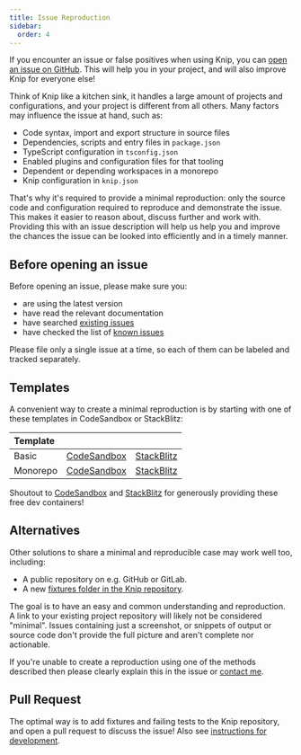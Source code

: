 ```yaml
---
title: Issue Reproduction
sidebar:
  order: 4
---
```


If you encounter an issue or false positives when using Knip, you can [open an
issue on GitHub][1]. This will help you in your project, and will also improve
Knip for everyone else!

Think of Knip like a kitchen sink, it handles a large amount of projects and
configurations, and your project is different from all others. Many factors may
influence the issue at hand, such as:

- Code syntax, import and export structure in source files
- Dependencies, scripts and entry files in `package.json`
- TypeScript configuration in `tsconfig.json`
- Enabled plugins and configuration files for that tooling
- Dependent or depending workspaces in a monorepo
- Knip configuration in `knip.json`

That's why it's required to provide a minimal reproduction: only the source code
and configuration required to reproduce and demonstrate the issue. This makes it
easier to reason about, discuss further and work with. Providing this with an
issue description will help us help you and improve the chances the issue can be
looked into efficiently and in a timely manner.

## Before opening an issue

Before opening an issue, please make sure you:

- are using the latest version
- have read the relevant documentation
- have searched [existing issues][1]
- have checked the list of [known issues][2]

Please file only a single issue at a time, so each of them can be labeled and
tracked separately.

## Templates

A convenient way to create a minimal reproduction is by starting with one of
these templates in CodeSandbox or StackBlitz:

| Template |                  |                 |
| :------- | ---------------- | --------------- |
| Basic    | [CodeSandbox][3] | [StackBlitz][4] |
| Monorepo | [CodeSandbox][5] | [StackBlitz][6] |

Shoutout to [CodeSandbox][7] and [StackBlitz][8] for generously providing these
free dev containers!

## Alternatives

Other solutions to share a minimal and reproducible case may work well too,
including:

- A public repository on e.g. GitHub or GitLab.
- A new [fixtures folder in the Knip repository][9].

The goal is to have an easy and common understanding and reproduction. A link to
your existing project repository will likely not be considered "minimal". Issues
containing just a screenshot, or snippets of output or source code don't provide
the full picture and aren't complete nor actionable.

If you're unable to create a reproduction using one of the methods described
then please clearly explain this in the issue or [contact me][10].

## Pull Request

The optimal way is to add fixtures and failing tests to the Knip repository, and
open a pull request to discuss the issue! Also see [instructions for
development][11].

[1]: https://github.com/webpro-nl/knip/issues?q=is%3Aissue
[2]: https://knip.dev/reference/known-issues
[3]:
  https://codesandbox.io/p/devbox/github/webpro-nl/knip/main/templates/issue-reproduction/basic
[4]:
  https://stackblitz.com/github/webpro-nl/knip/tree/main/templates/issue-reproduction/basic
[5]:
  https://codesandbox.io/p/devbox/github/webpro-nl/knip/main/templates/issue-reproduction/monorepo
[6]:
  https://stackblitz.com/github/webpro-nl/knip/tree/main/templates/issue-reproduction/monorepo
[7]: https://codesandbox.io
[8]: https://stackblitz.com
[9]: https://github.com/webpro-nl/knip/tree/main/packages/knip/fixtures
[10]: https://github.com/webpro
[11]: https://github.com/webpro-nl/knip/blob/main/.github/DEVELOPMENT.md
